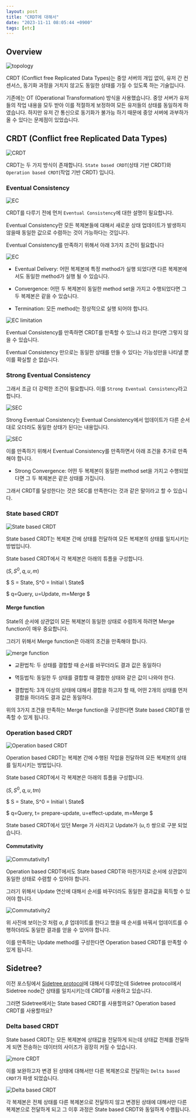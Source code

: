 ```yaml
---
layout: post
title: "CRDT에 대해서"
date: "2023-11-11 08:05:44 +0900"
tags: [etc]
---
```


## Overview

![topology](https://i.imgur.com/qCjg5dc.png)

CRDT (Conflict free Replicated Data Types)는  중앙 서버의 개입 없이, 유저 간 컨센서스, 동기화 과정을 거치지 않고도 동일한 상태를 가질 수 있도록 하는 기술입니다. 

기존에는 OT (Operational Transformation) 방식을 사용했습니다. 중앙 서버가 유저들의 작업 내용을 모두 받아 이를 적절하게 보정하여 모든 유저들의 상태를 동일하게 하였습니다. 하지만 유저 간 통신으로 동기화가 불가능 하기 때문에 중앙 서버에 과부하가 올 수 있다는 문제점이 있었습니다.

## CRDT (Conflict free Replicated Data Types)

![CRDT](https://i.imgur.com/qS4wE3F.png)

CRDT는 두 가지 방식이 존재합니다. `State based CRDT`(상태 기반 CRDT)와 `Operation based CRDT`(작업 기반 CRDT) 입니다.

### Eventual Consistency

![EC](https://i.imgur.com/Exdd7qH.png)

CRDT를 다루기 전에 먼저 `Eventual Consistency`에 대한 설명이 필요합니다.

Eventual Consistency란 모든 복제본들에 대해서 새로운 상태 업데이트가 발생하지 않을때 동일한 값으로 수렴하는 것이 가능하다는 것입니다.

Eventual Consistency를 만족하기 위해서 아래 3가지 조건이 필요합니다

![EC](https://i.imgur.com/ejqnLgA.png)

* Eventual Delivery: 어떤 복제본에 특정 method가 실행 되었다면 다른 복제본에서도 동일한 method가 실행 될 수 있습니다.

* Convergence: 어떤 두 복제본이 동일한 method set을 가지고 수행되었다면 그 두 복제본은 같을 수 있습니다.

* Termination: 모든 method는 정상적으로 실행 되어야 합니다.

![EC limitation](https://i.imgur.com/kkW377L.png)

Eventual Consistency를 만족하면 CRDT를 만족할 수 있느냐 라고 한다면 그렇지 않을 수 있습니다.

Eventual Consistency 만으로는 동일한 상태를 만들 수 있다는 가능성만을 나타낼 뿐 이를 확실할 순 없습니다.

### Strong Eventual Consistency

그래서 조금 더 강력한 조건이 필요합니다. 이를 `Strong Eventual Consistency`라고 합니다.

![SEC](https://i.imgur.com/PYROwfS.png)

Strong Eventual Consistency는 Eventual Consistency에서 업데이트가 다른 순서대로 오더라도 동일한 상태가 된다는 내용입니다.

![SEC](https://i.imgur.com/GCvs6cQ.png)

이를 만족하기 위해서 Eventual Consistency를 만족하면서 아래 조건을 추가로 만족해야 합니다.

* Strong Convergence: 어떤 두 복제본이 동일한 method set을 가지고 수행되었다면 그 두 복제본은 같은 상태를 가집니다.

그래서 CRDT를 달성한다는 것은 SEC를 만족한다는 것과 같은 말이라고 할 수 있습니다.

### State based CRDT

![State based CRDT](https://i.imgur.com/ee4J9n8.png)

State based CRDT는 복제본 간에 상태를 전달하여 모든 복제본의 상태를 일치시키는 방법입니다.

State based CRDT에서 각 복제본은 아래의 튜플을 구성합니다.

$(S, S^0, q, u, m)$

$ S = State, S^0 = Initial \ State$ 

$ q=Query, u=Update, m=Merge $

#### Merge function

State의 순서에 상관없이 모든 복제본이 동일한 상태로 수렴하게 하려면 Merge function이 매우 중요합니다.

그러기 위해서 Merge function은 아래의 조건을 만족해야 합니다.

![merge function](https://i.imgur.com/RJ2q2ja.png)

* 교환법칙: 두 상태를 결합할 때 순서를 바꾸더라도 결과 값은 동일하다

* 멱등법칙: 동일한 두 상태를 결합할 때 결합한 상태와 같은 값이 나와야 한다.

* 결합법칙: 3개 이상의 상태에 대해서 결합을 하고자 할 때, 어떤 2개의 상태를 먼저 결합을 하더라도 결과 값은 동일하다.

위의 3가지 조건을 만족하는 Merge function을 구성한다면 State based CRDT를 만족할 수 있게 됩니다.

### Operation based CRDT

![Operation based CRDT](https://i.imgur.com/pmn6TzU.png)

Operation based CRDT는 복제본 간에 수행된 작업을 전달하여 모든 복제본의 상태를 일치시키는 방법입니다.

State based CRDT에서 각 복제본은 아래의 튜플을 구성합니다.

$(S, S^0, q, u, t m)$

$ S = State, S^0 = Initial \ State$ 

$ q=Query, t= prepare-update,  u=effect-update, m=Merge $

State based CRDT에서 있던 Merge 가 사라지고 Update가 $(u,t)$ 쌍으로 구분 되었습니다.

#### Commutativity

![Commutativity1](https://i.imgur.com/pLirWHG.png)

Operation based CRDT에서도 State based CRDT와 마찬가지로 순서에 상관없이 동일한 상태로 수렴할 수 있어야 합니다. 

그러기 위해서 Update 연산에 대해서 순서를 바꾸더라도 동일한 결과값을 획득할 수 있어야 합니다.

![Commutativity2](https://i.imgur.com/wz9Cx9S.png)

위 사진에 보이는것 처럼 $\alpha$, $\beta$ 업데이트를 한다고 했을 때 순서를 바꿔서 업데이트를 수행하더라도 동일한 결과를 얻을 수 있어야 합니다.

이를 만족하는 Update method를 구성한다면 Operation based CRDT를 만족할 수 있게 됩니다.

## Sidetree?

이전 포스팅에서 [Sidetree protocol](./2023-10-26-sidetree-protocol.markdown)에 대해서 다루었는데 Sidetree protocol에서 Sidetree node간 상태를 일치시키는데 CRDT를 사용하고 있습니다.

그러면 Sidetree에서는 State based CRDT를 사용할까요? Operation based CRDT를 사용할까요?

### Delta based CRDT

State based CRDT는 모든 복제본에 상태값을 전달하게 되는데 상태값 전체를 전달하게 되면 전송하는 데이터의 사이즈가 굉장히 커질 수 있습니다.

![more CRDT](https://i.imgur.com/Grny8S7.png)

이를 보완하고자 변경 된 상태에 대해서만 다른 복제본으로 전달하는 `Delta based CRDT`가 파생 되었습니다.

![Delta based CRDT](https://i.imgur.com/9tWnRWT.png)

각 복제본은 전체 상태를 다른 복제본으로 전달하지 않고 변경된 상태에 대해서만 다른 복제본으로 전달하게 되고 그 이후 과정은 State based CRDT와 동일하게 수행됩니다.

